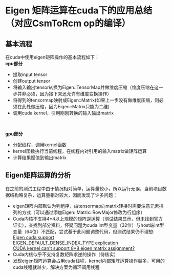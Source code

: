 # Eigen 矩阵运算在cuda下的应用总结（对应CsmToRcm op的编译）

## 基本流程
在cuda中使用eigen矩阵操作的基本流程如下：</br>
__cpu部分__
* 提取input tensor
* 创建output tensor
* 将输入输出tensor转换为Eigen::TensorMap并做维度压缩（维度压缩在这一步并非必须，因为接下来还允许有维度变换操作）
* 将得到的tensormap映射成Eigen::Matrix(如果上一步没有做维度压缩，则必须在此处做压缩，因为Eigen::Matrix只能为二维)
* 调用cuda kernel，引用刚刚转换的输入输出matrix
</br>

__gpu部分__
* 分配线程，调用kernel函数
* kernel函数执行当前线程，在线程内对引用的输入matrix做矩阵运算
* 计算结果赋值到输出matrix

## Eigen矩阵运算的分析
在之前的测试工程中由于情况相对简单，运算量较小，所以运行无误，当前项目数据结构略复杂，运算量相对较大，因而发现了许多问题：</br>
* eigen矩阵内部默认为列组序，由tensormap向matrix转换时需要注意元素排列的方式（可以通过添加Eigen::Matrix::RowMajor修改为行组序）
* Cuda内核不支持4*4以上规模的矩阵逆运算（测试结果显示，但未找到官方证实），查找到部分资料，怀疑问题为cuda int型变量（32位）与host端int型变量（64位）不匹配，尝试基于此问题调整代码，但测试结果仍不理想:</br>
	[Eigen cuda support](http://eigen.tuxfamily.org/dox/TopicCUDA.html)</br>
	[EIGEN_DEFAULT_DENSE_INDEX_TYPE explication](https://stackoverflow.com/questions/39685899/overload-resolution-of-eigens-operator-when-wrapping-it-with-boost-python/39691267#39691267)</br>
	[CUDA kernel can't support 8*8 eigen matrix assignment?](https://stackoverflow.com/questions/57504283/cuda-kernel-cant-support-88-eigen-matrix-assignment)</br>
* Cuda内核似乎不支持复数矩阵求逆的操作（待核实）
* 发现eigen矩阵运算会占用cuda线程，kernel内部矩阵运算操作越多，可用的cuda线程就越少，解决方案为循环调用线程